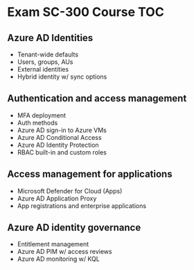 # Exam SC-300 Course TOC

## Azure AD Identities

- Tenant-wide defaults
- Users, groups, AUs
- External identities
- Hybrid identity w/ sync options

## Authentication and access management

- MFA deployment
- Auth methods
- Azure AD sign-in to Azure VMs
- Azure AD Conditional Access
- Azure AD Identity Protection
- RBAC built-in and custom roles

## Access management for applications

- Microsoft Defender for Cloud (Apps)
- Azure AD Application Proxy
- App registrations and enterprise applications

## Azure AD identity governance

- Entitlement management
- Azure AD PIM w/ access reviews
- Azure AD monitoring w/ KQL